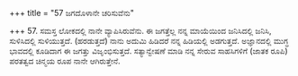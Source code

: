 +++
title = "57 ಜಗದೊಳಾನೇ ಚರಿಸುವೆನು"

+++
57. ಸಮಸ್ತ ಲೋಕದಲ್ಲಿ ನಾನೇ ವ್ಯಾಪಿಸಿರುವೆನು. ಈ ಜಗತ್ತೆಲ್ಲ ನನ್ನ ಮಾಯೆಯಿಂದ ಜನಿಸಿದಲ್ಲಿ ಜನಿಸಿ, ಸುಳಿಸಿದಲ್ಲಿ ಸುಳಿಯುತ್ತದೆ. (ಹರಡುತ್ತದೆ) ನಾನು ಅದುಮಿ ಹಿಡಿದರೆ ನನ್ನ ಹಿಡಿಯಲ್ಲಿ ಅಡಗುತ್ತದೆ. ಅಜ್ಞಾನದಲ್ಲಿ ಮುಗ್ಧ ಭಾವದಲ್ಲಿ ಕೂಡಿದಾಗ ಈ ಜಗತ್ತು ವಿಜೃಂಭಿಸುತ್ತದೆ. ಸತ್ಯಾನ್ವೇಷಣೆ ಮಾಡಿ ನನ್ನ ಸೇರುವ ಸಾಹಸಿಗಳಿಗೆ (ಜಾತಕ ರೂಪಿ) ಪರತತ್ವದ ಚಿನ್ಮಯ ರೂಪ ನಾನೇ ಆಗಿರುತ್ತೇನೆ.